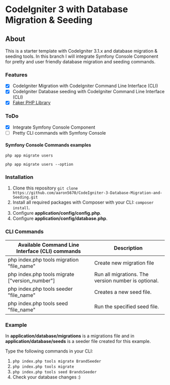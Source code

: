 # CodeIgniter 3 with Database Migration & Seeding
## About
This is a starter template with CodeIgniter 3.1.x and database migration
& seeding tools. In this branch I will integrate Symfony Console
Component for pretty and user friendly database migration and seeding
commands.

### Features
- [x] CodeIgniter Migration with CodeIgniter Command Line Interface (CLI)
- [x] CodeIgniter Database seeding with CodeIgniter Command Line Interface (CLI)
- [x] [Faker PHP Library](https://github.com/fzaninotto/Faker)

### ToDo
- [x] Integrate Symfony Console Component
- [ ] Pretty CLI commands with Symfony Console

#### Symfony Console Commands examples
``php app migrate users``

``php app migrate users --option``

### Installation
1. Clone this repository
``git clone https://github.com/aaron5670/CodeIgniter-3-Database-Migration-and-Seeding.git``
2. Install all required packages with Composer with your CLI: ``composer install``.
3. Configure **application/config/config.php**.
4. Configure **application/config/database.php**.


### CLI Commands
| Available Command Line Interface (CLI) commands | Description                                         |
|-----------------------------------------------------------------|-----------------------------------------------------|
| php index.php tools migration "file_name"                       | Create new migration file                           |
| php index.php tools migrate ["version_number"]                  | Run all migrations. The version number is optional. |
| php index.php tools seeder "file_name"                          | Creates a new seed file.                            |
| php index.php tools seed "file_name"                            | Run the specified seed file.                        |

### Example
In **application/database/migrations** is a migrations file and in **application/database/seeds** is a seeder file created for this example.

Type the following commands in your CLI:
1. ``php index.php tools migrate BrandSeeder``
2. ``php index.php tools migrate``
3. ``php index.php tools seed BrandsSeeder``
4. Check your database changes :)
